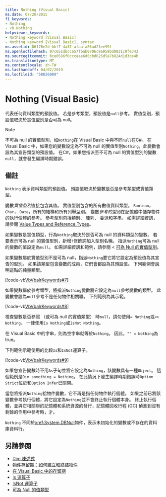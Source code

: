 ```yaml
---
title: Nothing (Visual Basic)
ms.date: 07/20/2015
f1_keywords:
- Nothing
- vb.Nothing
helpviewer_keywords:
- Nothing keyword [Visual Basic]
- Nothing keyword [Visual Basic], syntax
ms.assetid: 06176e2d-bbf7-4a37-afaa-a86ad21ee99f
ms.openlocfilehash: 97c651dbcc657fbab0706c9a959bd0031c0fe343
ms.sourcegitcommit: bce0586f0cccaae6d6cbd625d5a7b824d1d3de4b
ms.translationtype: MT
ms.contentlocale: zh-TW
ms.lasthandoff: 04/02/2019
ms.locfileid: "58826089"
---
```

# <a name="nothing-visual-basic"></a>Nothing (Visual Basic)
代表任何資料類型的預設值。 若是參考類型，預設值是`null`參考。 實值型別，預設值取決於實值型別是否可為 null。  
  
> [!NOTE]
>  不可為 null 的實值型別，如`Nothing`在 Visual Basic 中與不同`null`在C#。 在 Visual Basic 中，如果您的變數設定為不可為 null 的實值型別`Nothing`，此變數會設為其宣告類型的預設值。 在C#，如果您指派至不可為 null 的實值型別的變數`null`，就會發生編譯時期錯誤。  
  
## <a name="remarks"></a>備註  
 `Nothing` 表示資料類型的預設值。 預設值取決於變數是否是參考類型或實值類型。  
  
 變數*實值型別*直接包含其值。 實值型別包含的所有數值資料類型， `Boolean`， `Char`， `Date`，所有的結構和所有列舉型別。 變數*參考的型別*在記憶體中儲存物件的執行個體的參考。 參考型別包括類別、 陣列、 委派和字串。 如需詳細資訊，請參閱 [Value Types and Reference Types](../../visual-basic/programming-guide/language-features/data-types/value-types-and-reference-types.md)。  
  
 如果變數是實值類型，行為`Nothing`取決於是否可為 null 的資料類型的變數。 若要表示可為 null 的實值型別，新增`?`修飾詞加入型別名稱。 指派`Nothing`可為 null 的變數的值設定為`null`。 如需詳細資訊和範例，請參閱 <<c0> [ 可為 Null 的實值型別](../../visual-basic/programming-guide/language-features/data-types/nullable-value-types.md)。  
  
 如果變數屬於實值型別不是可為 null，指派`Nothing`要它將它設定為預設值為其宣告的型別。 如果該類型包含變數的成員，它們會都設為其預設值。 下列範例會說明這點的純量類型。  
  
 [!code-vb[VbVbalrKeywords#7](~/samples/snippets/visualbasic/VS_Snippets_VBCSharp/VbVbalrKeywords/VB/Class2.vb#7)]  
  
 如果變數屬於參考類型，將指派`Nothing`變數將它設定為`null`參考變數的類型。 此變數會設為`null`參考不是任何物件相關聯。 下列範例為其示範。  
  
 [!code-vb[VbVbalrKeywords#8](~/samples/snippets/visualbasic/VS_Snippets_VBCSharp/VbVbalrKeywords/VB/class3.vb#8)]  
  
 檢查變數是否參照 （或可為 null 的實值類型） 時`null`，請勿使用`= Nothing`或`<> Nothing`。 一律使用`Is Nothing`或`IsNot Nothing`。  
  
 在 Visual Basic 中的字串，則為空字串就等於`Nothing`。 因此，`"" = Nothing`為 true。  
  
 下列範例示範使用的比較`Is`和`IsNot`運算子。  
  
 [!code-vb[VbVbalrKeywords#9](~/samples/snippets/visualbasic/VS_Snippets_VBCSharp/VbVbalrKeywords/VB/Class4.vb#9)]  
  
 如果您宣告變數時不用`As`子句並將它設定為`Nothing`，該變數具有一種`Object`。 這個範例是`Dim something = Nothing`。 在此情況下發生編譯時期錯誤時`Option Strict`位於和`Option Infer`已關閉。  
  
 當您將指派`Nothing`給物件變數，它不再是指任何物件執行個體。 如果之前已將該變數參考執行個體，將它設定為`Nothing`並不會終止執行個體本身。 終止執行個體，並與它相關聯的記憶體和系統資源的發行，記憶體回收行程 (GC) 偵測到沒有剩餘的作用中參考時，才。  
  
 `Nothing` 不同於<xref:System.DBNull>物件，表示未初始化的變數或不存在的資料庫資料行。  
  
## <a name="see-also"></a>另請參閱

- [Dim 陳述式](../../visual-basic/language-reference/statements/dim-statement.md)
- [物件存留期：如何建立和終結物件](../../visual-basic/programming-guide/language-features/objects-and-classes/object-lifetime-how-objects-are-created-and-destroyed.md)
- [在 Visual Basic 中的存留期](../../visual-basic/programming-guide/language-features/declared-elements/lifetime.md)
- [Is 運算子](../../visual-basic/language-reference/operators/is-operator.md)
- [IsNot 運算子](../../visual-basic/language-reference/operators/isnot-operator.md)
- [可為 Null 的值類型](../../visual-basic/programming-guide/language-features/data-types/nullable-value-types.md)
